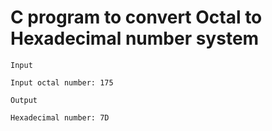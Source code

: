 # C program to convert Octal to Hexadecimal number system
```
Input

Input octal number: 175

Output

Hexadecimal number: 7D
```
